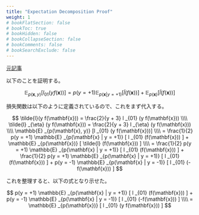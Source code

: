 ```yaml
---
title: "Expectation Decomposition Proof"
weight: 1
# bookFlatSection: false
# bookToc: true
# bookHidden: false
# bookCollapseSection: false
# bookComments: false
# bookSearchExclude: false
---
```


[元記事](../_index.md)

以下のことを証明する。

$$
\mathbb{E} _{p(\mathbf{x}, y)} [l _{01} (y f(\mathbf{x}))]
= p(y = +1) \mathbb{E} _{p(\mathbf{x} | y = +1)} [ \tilde{l} (f(\mathbf{x})) ] + \mathbb{E} _{p(\mathbf{x})} [ \tilde{l} (f(\mathbf{x})) ]
$$

損失関数は以下のように定義されているので、これをまず代入する。

$$
\tilde{l}(y f(\mathbf{x})) = \frac{2}{y + 3} l _{01} (y f(\mathbf{x})) \\\\ 
\tilde{l} _{\eta} (y f(\mathbf{x})) = \frac{2}{y + 3} l _{\eta} (y f(\mathbf{x})) \\\\ 
\mathbb{E} _{p(\mathbf{x}, y)} [l _{01} (y f(\mathbf{x}))] \\\\ 
= \frac{1}{2} p(y = +1) \mathbb{E} _{p(\mathbf{x} | y = +1)} [ l _{01} (f(\mathbf{x})) ] + \mathbb{E} _{p(\mathbf{x})} [ \tilde{l} (f(\mathbf{x})) ] \\\\ 
= \frac{1}{2} p(y = +1) \mathbb{E} _{p(\mathbf{x} | y = +1)} [ l _{01} (f(\mathbf{x})) ] + \frac{1}{2} p(y = +1) \mathbb{E} _{p(\mathbf{x} | y = +1)} [ l _{01} (f(\mathbf{x})) ] + p(y = -1) \mathbb{E} _{p(\mathbf{x} | y = -1)} [ l _{01} (-f(\mathbf{x})) ] 
$$

これを整理すると、以下の式となり示せた。

$$
p(y = +1) \mathbb{E} _{p(\mathbf{x} | y = +1)} [ l _{01} (f(\mathbf{x})) ] + p(y = -1) \mathbb{E} _{p(\mathbf{x} | y = -1)} [ l _{01} (-f(\mathbf{x})) ] \\\\ 
= \mathbb{E} _{p(\mathbf{x})} [ l _{01} (y f(\mathbf{x})) ]
$$